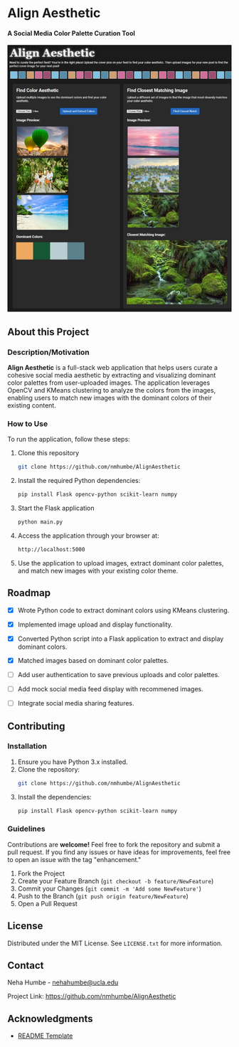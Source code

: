 # Align Aesthetic

#### A Social Media Color Palette Curation Tool
<img src="demo.png" alt="Demo" height="600">


## About this Project

### Description/Motivation
**Align Aesthetic** is a full-stack web application that helps users curate a cohesive social media aesthetic by extracting and visualizing dominant color palettes from user-uploaded images. The application leverages OpenCV and KMeans clustering to analyze the colors from the images, enabling users to match new images with the dominant colors of their existing content.


### How to Use
To run the application, follow these steps:
1. Clone this repository
   ```sh
   git clone https://github.com/nmhumbe/AlignAesthetic
   ```
2. Install the required Python dependencies:
   ```sh
   pip install Flask opencv-python scikit-learn numpy
   ```
3. Start the Flask application
   ```sh
   python main.py
   ```
4. Access the application through your browser at:
   ```sh
   http://localhost:5000
   ```
5. Use the application to upload images, extract dominant color palettes, and match new images with your existing color theme.
   
<!-- ROADMAP -->

## Roadmap
- [X] Wrote Python code to extract dominant colors using KMeans clustering.
- [X] Implemented image upload and display functionality.
- [X] Converted Python script into a Flask application to extract and display dominant colors.
- [X] Matched images based on dominant color palettes.
- [ ] Add user authentication to save previous uploads and color palettes.
- [ ] Add mock social media feed display with recommened images.
- [ ] Integrate social media sharing features.


## Contributing
### Installation
1. Ensure you have Python 3.x installed.
2. Clone the repository:
   ```sh
   git clone https://github.com/nmhumbe/AlignAesthetic
   ```
3. Install the dependencies:
   ```sh
   pip install Flask opencv-python scikit-learn numpy
   ```

### Guidelines
Contributions are **welcome!** Feel free to fork the repository and submit a pull request. If you find any issues or have ideas for improvements, feel free to open an issue with the tag "enhancement."

1. Fork the Project
2. Create your Feature Branch (`git checkout -b feature/NewFeature`)
3. Commit your Changes (`git commit -m 'Add some NewFeature'`)
4. Push to the Branch (`git push origin feature/NewFeature`)
5. Open a Pull Request
   

<!-- LICENSE -->
## License
Distributed under the MIT License. See `LICENSE.txt` for more information.

<!-- CONTACT -->
## Contact

Neha Humbe - nehahumbe@ucla.edu

Project Link: https://github.com/nmhumbe/AlignAesthetic


<!-- ACKNOWLEDGMENTS -->
## Acknowledgments
* [README Template](https://github.com/othneildrew/Best-README-Template)
  
